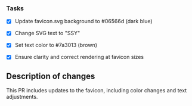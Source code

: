 ### Tasks
- [x] Update favicon.svg background to #06566d (dark blue)
- [x] Change SVG text to "SSY"
- [x] Set text color to #7a3013 (brown)
- [x] Ensure clarity and correct rendering at favicon sizes


## Description of changes
This PR includes updates to the favicon, including color changes and text adjustments.